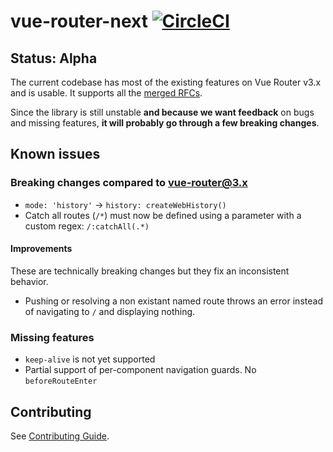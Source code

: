 # vue-router-next [![CircleCI](https://circleci.com/gh/vuejs/vue-router-next.svg?style=svg)](https://circleci.com/gh/vuejs/vue-router-next)

## Status: Alpha

The current codebase has most of the existing features on Vue Router v3.x and is usable. It supports all the [merged RFCs](https://github.com/vuejs/rfcs/pulls?q=is%3Apr+is%3Amerged+label%3Arouter).

Since the library is still unstable **and because we want feedback** on bugs and missing features, **it will probably go through a few breaking changes**.

## Known issues

### Breaking changes compared to vue-router@3.x

- `mode: 'history'` -> `history: createWebHistory()`
- Catch all routes (`/*`) must now be defined using a parameter with a custom regex: `/:catchAll(.*)`

#### Improvements

These are technically breaking changes but they fix an inconsistent behavior.

- Pushing or resolving a non existant named route throws an error instead of navigating to `/` and displaying nothing.

### Missing features

- `keep-alive` is not yet supported
- Partial support of per-component navigation guards. No `beforeRouteEnter`

## Contributing

See [Contributing Guide](https://github.com/vuejs/vue-router-next/blob/master/.github/contributing.md).
